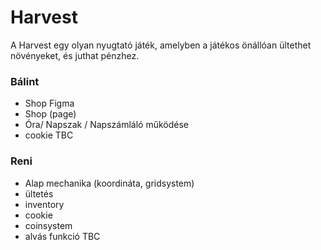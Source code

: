 # Harvest
A Harvest egy olyan nyugtató játék, amelyben a játékos önállóan ültethet növényeket, és juthat pénzhez.

### Bálint
- Shop Figma
- Shop (page)
- Óra/ Napszak / Napszámláló működése
- cookie
TBC

### Reni
- Alap mechanika (koordináta, gridsystem)
- ültetés
- inventory
- cookie
- coinsystem
- alvás funkció
TBC
